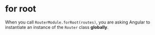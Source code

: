 # for root
When you call `RouterModule.forRoot(routes)`, you are asking Angular to instantiate an instance of the `Router` class **globally**. 